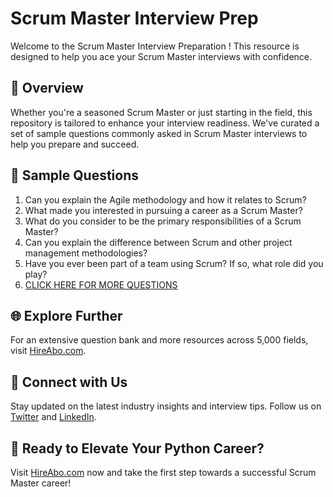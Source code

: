 # Scrum Master Interview Prep

Welcome to the Scrum Master Interview Preparation ! This resource is designed to help you ace your Scrum Master interviews with confidence.

## 🚀 Overview

Whether you're a seasoned Scrum Master or just starting in the field, this repository is tailored to enhance your interview readiness. We've curated a set of sample questions commonly asked in Scrum Master interviews to help you prepare and succeed.

## 📝 Sample Questions

1. Can you explain the Agile methodology and how it relates to Scrum?
2. What made you interested in pursuing a career as a Scrum Master?
3. What do you consider to be the primary responsibilities of a Scrum Master?
4. Can you explain the difference between Scrum and other project management methodologies?
5. Have you ever been part of a team using Scrum? If so, what role did you play?
6. [CLICK HERE FOR MORE QUESTIONS](https://hireabo.com/job/1_3_6/Scrum%20Master)

## 🌐 Explore Further

For an extensive question bank and more resources across 5,000 fields, visit [HireAbo.com](https://www.hireabo.com).

## 📱 Connect with Us

Stay updated on the latest industry insights and interview tips. Follow us on [Twitter](https://twitter.com/hireabo) and [LinkedIn](https://www.linkedin.com/in/hire-abo-3609972a8/).

## 🚀 Ready to Elevate Your Python Career?

Visit [HireAbo.com](https://www.hireabo.com) now and take the first step towards a successful Scrum Master career!